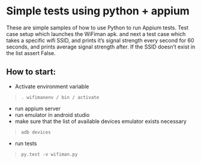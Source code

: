 # Simple tests using python + appium
These are simple samples of how to use Python to run Appium tests.
Test case setup which launches the WiFiman apk.
and next a test case which takes a specific wifi SSID, and prints it’s signal strength every second for 60 seconds, and prints average signal strength after. If the SSID doesn’t exist in the list assert False.
## How ​​to start:
* Activate environment variable
> ` . wifimanenv / bin / activate `
* run appium server
* run emulator in android studio
* make sure that the list of available devices emulator exists necessary
> `adb devices`
* run tests
> `py.test -v wifiman.py`
